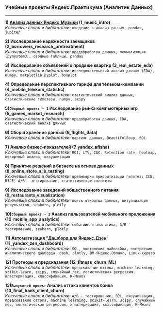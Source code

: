 ### Учебные проекты Яндекс.Практикума (Аналитик Данных)
-----------------------------------
**1) [Анализ данных Яндекс.Музыки](https://github.com/semkamagurov/ya_practicum/tree/master/1_music_intro) (1_music_intro)**      
   *Ключевые слова и библиотеки:* `введение в анализ данных, pandas, jupiter`   
   
**2) Исследование надежности заемщиков (2_borrowers_research_pretreatment)**      
   *Ключевые слова и библиотеки:* `предобработка данных, лемматизация (pymystem3), сводные таблицы, pandas`
   
**3) Исследование объявлений о продаже квартир (3_real_estate_eda)**    
   *Ключевые слова и библиотеки:* `исследовательский анализ данных (EDA), numpy, matplotlib.pyplot, boxplot` 
   
**4) Определение перспективного тарифа для телеком-компании (4_mobile_telekom_statistic)**    
   *Ключевые слова и библиотеки:* `статистический анализ данных, статистические гипотезы, numpy, scipy`
   
**5)`Сборный проект - 1` Исследование рынка компьютерных игр (5_games_market_research)**  
   *Ключевые слова и библиотеки:* `предобработка данных, EDA, статистический анализ данных`  
   
**6) Сбор и хранение данных (6_flights_data)**  
   *Ключевые слова и библиотеки:* `парсинг данных, BeautifulSoup, SQL`  

**7) Анализ бизнес-показателей (7_yandex_afisha)**      
   *Ключевые слова и библиотеки:* `ROI, LTV, CAC, Retention rate, heatmap, когортный анализ, визуализация`      
   
**8) Принятие решений в бизнесе на основе данных (8_online_store_a_b_testing)**  
   *Ключевые слова и библиотеки:* `фреймворки приоритизации гипотез: ICE, RICE; A/B - тестирование, статистические гипотезы`  

**9) Исследование заведений общественного питания (9_restaurants_visualization)**  
   *Ключевые слова и библиотеки:* `поиск открытых данных, визуализация результатов, seaborn, plotly`    
   
**10)`Сборный проект - 2` Анализ пользователей мобильного приложения (10_mobile_app_analytics)**    
   *Ключевые слова и библиотеки:* `событийная аналитика, A/B - тестирование, seaborn, plotly`  
   
**11) Автоматизация "Дашборд для Яндекс.Дзен" (11_yandex_zen_dashboard)**    
   *Ключевые слова и библиотеки:* `SQL, построение пайплайна, построение аналитического дашборда, dash, plotly, ВМ-Яндекс.Облако, Linux-сервер`   
   
**12) Прогнозы и предсказания (12_fitness_churn_ML)**  
   *Ключевые слова и библиотеки:* `предсказание оттока, machine learning, scikit-learn, scipy, случайный лес, логистическая регрессия, кластеризация, классификация, K-Means`  
   
**13)`Выпускной проект` Анализ оттока клиентов банка (13_final_bank_client_churn)**  
   *Ключевые слова и библиотеки:* `A/B - тестирование, SQL, визуализация, предсказание оттока, machine learning, scikit-learn, scipy, случайный лес, логистическая регрессия, кластеризация, классификация, K-Means`
